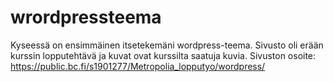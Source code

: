 # wrordpressteema
Kyseessä on ensimmäinen itsetekemäni wordpress-teema. Sivusto oli erään kurssin lopputehtävä ja kuvat ovat kurssilta saatuja kuvia.
Sivuston osoite: 
https://public.bc.fi/s1901277/Metropolia_lopputyo/wordpress/
